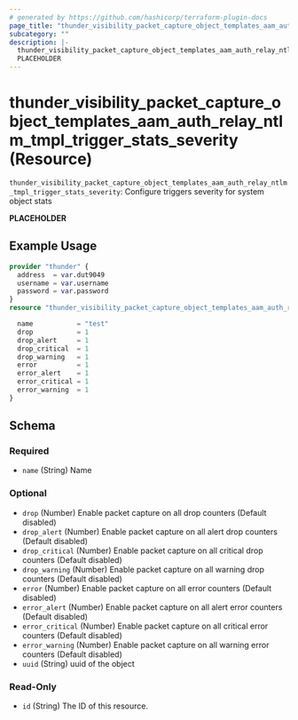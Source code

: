 ```yaml
---
# generated by https://github.com/hashicorp/terraform-plugin-docs
page_title: "thunder_visibility_packet_capture_object_templates_aam_auth_relay_ntlm_tmpl_trigger_stats_severity Resource - terraform-provider-thunder"
subcategory: ""
description: |-
  thunder_visibility_packet_capture_object_templates_aam_auth_relay_ntlm_tmpl_trigger_stats_severity: Configure triggers severity for system object stats
  PLACEHOLDER
---
```


# thunder_visibility_packet_capture_object_templates_aam_auth_relay_ntlm_tmpl_trigger_stats_severity (Resource)

`thunder_visibility_packet_capture_object_templates_aam_auth_relay_ntlm_tmpl_trigger_stats_severity`: Configure triggers severity for system object stats

__PLACEHOLDER__

## Example Usage

```terraform
provider "thunder" {
  address  = var.dut9049
  username = var.username
  password = var.password
}
resource "thunder_visibility_packet_capture_object_templates_aam_auth_relay_ntlm_tmpl_trigger_stats_severity" "thunder_visibility_packet_capture_object_templates_aam_auth_relay_ntlm_tmpl_trigger_stats_severity" {

  name           = "test"
  drop           = 1
  drop_alert     = 1
  drop_critical  = 1
  drop_warning   = 1
  error          = 1
  error_alert    = 1
  error_critical = 1
  error_warning  = 1
}
```

<!-- schema generated by tfplugindocs -->
## Schema

### Required

- `name` (String) Name

### Optional

- `drop` (Number) Enable packet capture on all drop counters (Default disabled)
- `drop_alert` (Number) Enable packet capture on all alert drop counters (Default disabled)
- `drop_critical` (Number) Enable packet capture on all critical drop counters (Default disabled)
- `drop_warning` (Number) Enable packet capture on all warning drop counters (Default disabled)
- `error` (Number) Enable packet capture on all error counters (Default disabled)
- `error_alert` (Number) Enable packet capture on all alert error counters (Default disabled)
- `error_critical` (Number) Enable packet capture on all critical error counters (Default disabled)
- `error_warning` (Number) Enable packet capture on all warning error counters (Default disabled)
- `uuid` (String) uuid of the object

### Read-Only

- `id` (String) The ID of this resource.


